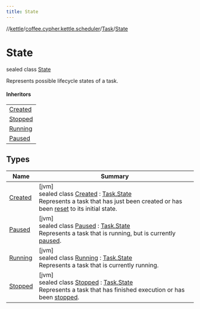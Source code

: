 ```yaml
---
title: State
---
```

//[kettle](../../../../index.html)/[coffee.cypher.kettle.scheduler](../../index.html)/[Task](../index.html)/[State](index.html)



# State

sealed class [State](index.html)

Represents possible lifecycle states of a task.



#### Inheritors


| |
|---|
| [Created](-created/index.html) |
| [Stopped](-stopped/index.html) |
| [Running](-running/index.html) |
| [Paused](-paused/index.html) |


## Types


| Name | Summary |
|---|---|
| [Created](-created/index.html) | [jvm]<br>sealed class [Created](-created/index.html) : [Task.State](index.html)<br>Represents a task that has just been created or has been [reset](../reset.html) to its initial state. |
| [Paused](-paused/index.html) | [jvm]<br>sealed class [Paused](-paused/index.html) : [Task.State](index.html)<br>Represents a task that is running, but is currently [paused](../pause.html). |
| [Running](-running/index.html) | [jvm]<br>sealed class [Running](-running/index.html) : [Task.State](index.html)<br>Represents a task that is currently running. |
| [Stopped](-stopped/index.html) | [jvm]<br>sealed class [Stopped](-stopped/index.html) : [Task.State](index.html)<br>Represents a task that has finished execution or has been [stopped](../stop.html). |

